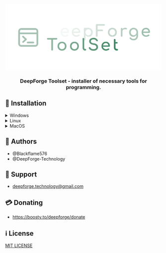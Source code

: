 <p align="center"><img src="src/Logo/MainLogo.png"></p>

<h3 align="center">DeepForge Toolset - installer of necessary tools for programming.</h3>

## 🚀 Installation

<details>
<summary>Windows</summary>
<a href="https://github.com/DeepForge-Technology/DeepForge-Toolset/releases/tag/v0.1_win_amd64">Download for amd64</a>
</details>
<details>
<summary>Linux</summary>
<a href="https://github.com/DeepForge-Technology/DeepForge-Toolset/releases/tag/v0.1_linux_amd64">Download for amd64</a>
</details>
<details>
<summary>MacOS</summary>
<a href="https://github.com/DeepForge-Technology/DeepForge-Toolset/releases/tag/v0.1_macos_amd64">Download for amd64</a>
</details>

## 👥 Authors
 - @Blackflame576
 - @DeepForge-Technology


## 🤖 Support
 - deepforge.technology@gmail.com


## 💳 Donating
- https://boosty.to/deepforge/donate

##  ℹ️ License
[MIT LICENSE](LICENSE)
